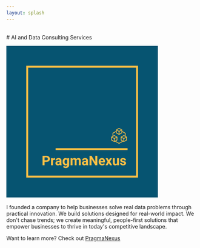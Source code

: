 ```yaml
---
layout: splash
---
```

<br/>
# AI and Data Consulting Services

[<img src="/docs/assets/images/pragma_nexus_logo.png" width="400px" height="400px"/>](https://pragmanexus.com)
<br/>

I founded a company to help businesses solve real data problems through practical innovation. We build solutions designed for real-world impact. We don't chase trends; we create meaningful, people-first solutions that empower businesses to thrive in today's competitive landscape.

Want to learn more? Check out [PragmaNexus](https://pragmanexus.com)